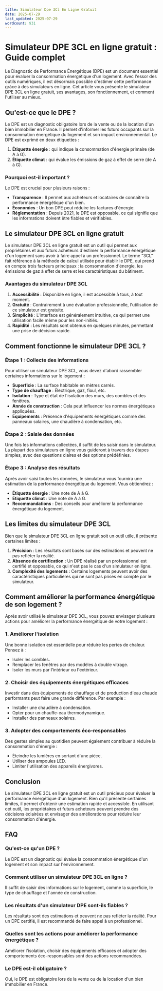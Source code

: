 ```yaml
---
title: Simulateur Dpe 3Cl En Ligne Gratuit
date: 2025-07-29
last_updated: 2025-07-29
wordcount: 931
---
```


# Simulateur DPE 3CL en ligne gratuit : Guide complet

Le Diagnostic de Performance Énergétique (DPE) est un document essentiel pour évaluer la consommation énergétique d'un logement. Avec l'essor des outils numériques, il est désormais possible d'estimer cette performance grâce à des simulateurs en ligne. Cet article vous présente le simulateur DPE 3CL en ligne gratuit, ses avantages, son fonctionnement, et comment l'utiliser au mieux.

## Qu'est-ce que le DPE ?

Le DPE est un diagnostic obligatoire lors de la vente ou de la location d'un bien immobilier en France. Il permet d'informer les futurs occupants sur la consommation énergétique du logement et son impact environnemental. Le DPE est exprimé en deux étiquettes :

1. **Étiquette énergie** : qui indique la consommation d'énergie primaire (de A à G).
2. **Étiquette climat** : qui évalue les émissions de gaz à effet de serre (de A à G).

### Pourquoi est-il important ?

Le DPE est crucial pour plusieurs raisons :

- **Transparence** : Il permet aux acheteurs et locataires de connaître la performance énergétique d'un bien.
- **Économies** : Un bon DPE peut réduire les factures d'énergie.
- **Réglementation** : Depuis 2021, le DPE est opposable, ce qui signifie que les informations doivent être fiables et vérifiables.

## Le simulateur DPE 3CL en ligne gratuit

Le simulateur DPE 3CL en ligne gratuit est un outil qui permet aux propriétaires et aux futurs acheteurs d'estimer la performance énergétique d'un logement sans avoir à faire appel à un professionnel. Le terme "3CL" fait référence à la méthode de calcul utilisée pour établir le DPE, qui prend en compte trois facteurs principaux : la consommation d'énergie, les émissions de gaz à effet de serre et les caractéristiques du bâtiment.

### Avantages du simulateur DPE 3CL

1. **Accessibilité** : Disponible en ligne, il est accessible à tous, à tout moment.
2. **Gratuité** : Contrairement à une évaluation professionnelle, l'utilisation de ce simulateur est gratuite.
3. **Simplicité** : L'interface est généralement intuitive, ce qui permet une utilisation facile même pour les non-initiés.
4. **Rapidité** : Les résultats sont obtenus en quelques minutes, permettant une prise de décision rapide.

## Comment fonctionne le simulateur DPE 3CL ?

### Étape 1 : Collecte des informations

Pour utiliser un simulateur DPE 3CL, vous devez d'abord rassembler certaines informations sur le logement :

- **Superficie** : La surface habitable en mètres carrés.
- **Type de chauffage** : Électrique, gaz, fioul, etc.
- **Isolation** : Type et état de l'isolation des murs, des combles et des fenêtres.
- **Année de construction** : Cela peut influencer les normes énergétiques appliquées.
- **Équipements** : Présence d'équipements énergétiques comme des panneaux solaires, une chaudière à condensation, etc.

### Étape 2 : Saisie des données

Une fois les informations collectées, il suffit de les saisir dans le simulateur. La plupart des simulateurs en ligne vous guideront à travers des étapes simples, avec des questions claires et des options prédéfinies.

### Étape 3 : Analyse des résultats

Après avoir saisi toutes les données, le simulateur vous fournira une estimation de la performance énergétique du logement. Vous obtiendrez :

- **Étiquette énergie** : Une note de A à G.
- **Étiquette climat** : Une note de A à G.
- **Recommandations** : Des conseils pour améliorer la performance énergétique du logement.

## Les limites du simulateur DPE 3CL

Bien que le simulateur DPE 3CL en ligne gratuit soit un outil utile, il présente certaines limites :

1. **Précision** : Les résultats sont basés sur des estimations et peuvent ne pas refléter la réalité.
2. **Absence de certification** : Un DPE réalisé par un professionnel est certifié et opposable, ce qui n'est pas le cas d'un simulateur en ligne.
3. **Complexité des logements** : Certains logements peuvent avoir des caractéristiques particulières qui ne sont pas prises en compte par le simulateur.

## Comment améliorer la performance énergétique de son logement ?

Après avoir utilisé le simulateur DPE 3CL, vous pouvez envisager plusieurs actions pour améliorer la performance énergétique de votre logement :

### 1. Améliorer l'isolation

Une bonne isolation est essentielle pour réduire les pertes de chaleur. Pensez à :

- Isoler les combles.
- Remplacer les fenêtres par des modèles à double vitrage.
- Isoler les murs par l'intérieur ou l'extérieur.

### 2. Choisir des équipements énergétiques efficaces

Investir dans des équipements de chauffage et de production d'eau chaude performants peut faire une grande différence. Par exemple :

- Installer une chaudière à condensation.
- Opter pour un chauffe-eau thermodynamique.
- Installer des panneaux solaires.

### 3. Adopter des comportements éco-responsables

Des gestes simples au quotidien peuvent également contribuer à réduire la consommation d'énergie :

- Éteindre les lumières en sortant d'une pièce.
- Utiliser des ampoules LED.
- Limiter l'utilisation des appareils énergivores.

## Conclusion

Le simulateur DPE 3CL en ligne gratuit est un outil précieux pour évaluer la performance énergétique d'un logement. Bien qu'il présente certaines limites, il permet d'obtenir une estimation rapide et accessible. En utilisant cet outil, les propriétaires et futurs acheteurs peuvent prendre des décisions éclairées et envisager des améliorations pour réduire leur consommation d'énergie.

## FAQ

### Qu'est-ce qu'un DPE ?

Le DPE est un diagnostic qui évalue la consommation énergétique d'un logement et son impact sur l'environnement.

### Comment utiliser un simulateur DPE 3CL en ligne ?

Il suffit de saisir des informations sur le logement, comme la superficie, le type de chauffage et l'année de construction.

### Les résultats d'un simulateur DPE sont-ils fiables ?

Les résultats sont des estimations et peuvent ne pas refléter la réalité. Pour un DPE certifié, il est recommandé de faire appel à un professionnel.

### Quelles sont les actions pour améliorer la performance énergétique ?

Améliorer l'isolation, choisir des équipements efficaces et adopter des comportements éco-responsables sont des actions recommandées.

### Le DPE est-il obligatoire ?

Oui, le DPE est obligatoire lors de la vente ou de la location d'un bien immobilier en France.